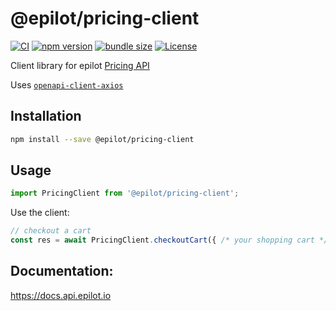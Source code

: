 # @epilot/pricing-client

[![CI](https://github.com/epilot-dev/sdk-js/workflows/CI/badge.svg)](https://github.com/epilot-dev/sdk-js/actions?query=workflow%3ACI)
[![npm version](https://img.shields.io/npm/v/@epilot/pricing-client.svg)](https://www.npmjs.com/package/@epilot/pricing-client)
[![bundle size](https://img.shields.io/bundlephobia/minzip/@epilot/pricing-client?label=gzip%20bundle)](https://bundlephobia.com/package/@epilot/pricing-client)
[![License](http://img.shields.io/:license-mit-blue.svg)](https://github.com/epilot-dev/sdk-js/blob/main/LICENSE)

Client library for epilot [Pricing API](https://docs.epilot.io/api/pricing)

Uses [`openapi-client-axios`](https://github.com/anttiviljami/openapi-client-axios)

## Installation

```bash
npm install --save @epilot/pricing-client
```

## Usage

```typescript
import PricingClient from '@epilot/pricing-client';
```

Use the client:
```typescript
// checkout a cart
const res = await PricingClient.checkoutCart({ /* your shopping cart */ })
```

## Documentation:

https://docs.api.epilot.io
